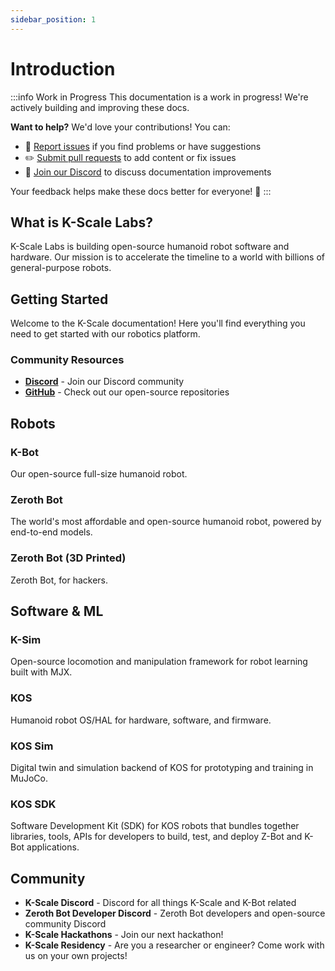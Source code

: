 ```yaml
---
sidebar_position: 1
---
```


# Introduction

:::info Work in Progress
This documentation is a work in progress! We're actively building and improving these docs.

**Want to help?** We'd love your contributions! You can:

- 🐛 [Report issues](https://github.com/kscalelabs/docs/issues) if you find problems or have suggestions
- ✏️ [Submit pull requests](https://github.com/kscalelabs/docs/pulls) to add content or fix issues
- 💬 [Join our Discord](https://url.kscale.dev/discord) to discuss documentation improvements

Your feedback helps make these docs better for everyone! 🚀
:::

## What is K-Scale Labs?

K-Scale Labs is building open-source humanoid robot software and hardware. Our mission is to accelerate the timeline to a world with billions of general-purpose robots.

## Getting Started

Welcome to the K-Scale documentation! Here you'll find everything you need to get started with our robotics platform.

### Community Resources

- **[Discord](https://url.kscale.dev/discord)** - Join our Discord community
- **[GitHub](https://github.com/kscalelabs)** - Check out our open-source repositories

## Robots

### K-Bot

Our open-source full-size humanoid robot.

### Zeroth Bot

The world's most affordable and open-source humanoid robot, powered by end-to-end models.

### Zeroth Bot (3D Printed)

Zeroth Bot, for hackers.

## Software & ML

### K-Sim

Open-source locomotion and manipulation framework for robot learning built with MJX.

### KOS

Humanoid robot OS/HAL for hardware, software, and firmware.

### KOS Sim

Digital twin and simulation backend of KOS for prototyping and training in MuJoCo.

### KOS SDK

Software Development Kit (SDK) for KOS robots that bundles together libraries, tools, APIs for developers to build, test, and deploy Z-Bot and K-Bot applications.

## Community

- **K-Scale Discord** - Discord for all things K-Scale and K-Bot related
- **Zeroth Bot Developer Discord** - Zeroth Bot developers and open-source community Discord
- **K-Scale Hackathons** - Join our next hackathon!
- **K-Scale Residency** - Are you a researcher or engineer? Come work with us on your own projects!
